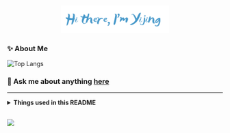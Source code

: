 <p align="center">
<a href="https://www.yijingwu.com/">
    <img width="50%" alt="Hi there, I'm Yijing." src="./assets/readme-header.png" />
</a>
</p>

### ✨ About Me
<!-- deploy github readme stats at vercel to link my private repos -->
![Top Langs](https://github-readme-stats.vercel.app/api/top-langs/?username=yijing-wu&layout=compact&count_private=true&hide_border=true)


<!-- Private -->

<!-- <div align="center">

| <img align="center" src="https://my-github-readme-stats-yijing-wu.vercel.app/api?username=yijing-wu&show_icons=true&theme=default&count_private=true&include_all_commits=true&theme=buefy&hide_border=true" alt="Yijing's github stats" /> | <img align="center" src="https://my-github-readme-stats-yijing-wu.vercel.app/api/top-langs/?username=yijing-wu&layout=compact&count_private=true&hide_border=true" /> |
| ------------- | ------------- |

</div> -->

<!-- More Stats -->
<!-- ![Yijing's GitHub stats](https://my-github-readme-stats-yijing-wu.vercel.app/api?username=yijing-wu\&show_icons=true\&show=reviews,discussions_started,discussions_answered,prs_merged,prs_merged_percentage) -->

<!-- WakaTime -->
<!-- ![Yijing's WakaTime stats](https://my-github-readme-stats-yijing-wu.vercel.app/api/wakatime?username=yijingw\&layout=compact) -->


<!-- 
### 🛠 Things I use...

![](https://img.shields.io/badge/Python-3776AB?style=flat-square&logo=python&logoColor=white)
![](https://img.shields.io/badge/-Javascript-F7DF1E?style=flat-square&logo=javascript&logoColor=white)
![](https://img.shields.io/badge/-Typescript-007ACC?style=flat-square&logo=typescript&logoColor=white)
![](https://img.shields.io/badge/Java-ED8B00?style=flat-square&logo=openjdk&logoColor=white)
![](https://img.shields.io/badge/Swift-FA7343?style=flat-square&logo=swift&logoColor=white)
![](https://img.shields.io/badge/HTML5-E34F26?style=flat-square&logo=html5&logoColor=white)
![](https://img.shields.io/badge/CSS3-1572B6?style=flat-square&logo=css3&logoColor=white)
![](https://img.shields.io/badge/-C++-00599C?style=flat-square&logo=c%2B%2B&logoColor=white)
![](https://img.shields.io/badge/-Git-F05032?style=flat-square&logo=git&logoColor=white)

![](https://img.shields.io/badge/React-20232A?style=flat-square&logo=react&logoColor=61DAFB)
![](https://img.shields.io/badge/React_Native-20232A?style=flat-square&logo=react&logoColor=61DAFB)
![](https://img.shields.io/badge/Vue.js-35495E?style=flat-square&logo=vue.js&logoColor=4FC08D)
![](https://img.shields.io/badge/Bootstrap-563D7C?style=flat-square&logo=bootstrap&logoColor=white)
![](https://img.shields.io/badge/Material--UI-0081CB?style=flat-square&logo=material-ui&logoColor=white)
![](https://img.shields.io/badge/Xcode-007ACC?style=flat-square&logo=Xcode&logoColor=white)


![](https://img.shields.io/badge/-NPM-CB3837?style=flat-square&logo=npm&logoColor=white)
![](https://img.shields.io/badge/Node.js-43853D?style=flat-square&logo=node.js&logoColor=white)
![](https://img.shields.io/badge/Django-092E20?style=flat-square&logo=django&logoColor=white)
![](https://img.shields.io/badge/Express.js-404D59?style=flat-square)
![](https://img.shields.io/badge/docker-%230db7ed.svg?style=flat-square&logo=docker&logoColor=white)

![](https://img.shields.io/badge/MySQL-00000F?style=flat-square&logo=mysql&logoColor=white)
![](https://img.shields.io/badge/PostgreSQL-316192?style=flat-square&logo=postgresql&logoColor=white)
![](https://img.shields.io/badge/MongoDB-4EA94B?style=flat-square&logo=mongodb&logoColor=white)

![](https://img.shields.io/badge/Amazon_AWS-232F3E?style=flat-square&logo=amazon-aws&logoColor=white)
![](https://img.shields.io/badge/Google_Cloud-4285F4?style=flat-square&logo=google-cloud&logoColor=white)
![](https://img.shields.io/badge/Microsoft_Azure-0089D6?style=flat-square&logo=microsoft-azure&logoColor=white)
![](https://img.shields.io/badge/Heroku-430098?style=flat-square&logo=heroku&logoColor=white)
![](https://img.shields.io/badge/Firebase-039BE5?style=flat-square&logo=Firebase&logoColor=white)



 -->


### 💬 Ask me about anything [here](https://github.com/yijing-wu/yijing-wu/issues)

****

<details>
  <summary><b>Things used in this README</b></summary>
  <br>
  <ol>
    <li>
      <a href="https://github.com/Nathan13888/VisitorBadgeReloaded">Visitor Badge Reloaded</a>
    </li>
    <li>
      <a href="https://github.com/anuraghazra/github-readme-stats">github-readme-stats</a>
    </li>
        <li>
      <a href="https://github.com/Envoy-VC/awesome-badges">Awesome Badges</a>
    </li>
  </ol>
</details>

<br>

![](https://vbr.wocr.tk/badge?page_id=yijing-visitor-badge&color=779BE7&lcolor=&style=flat-square&logo=Github&logoColor=white&custom=CNT%20Views&text=&color=ffffff&cache=on)
